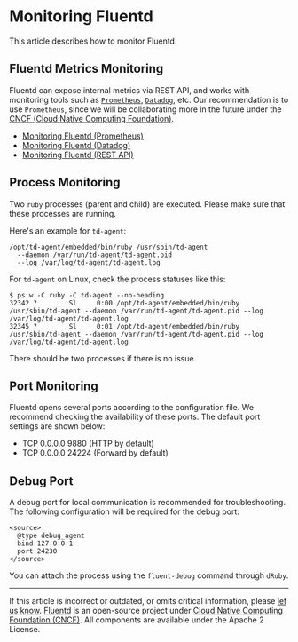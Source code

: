 # Monitoring Fluentd

This article describes how to monitor Fluentd.


## Fluentd Metrics Monitoring

Fluentd can expose internal metrics via REST API, and works with
monitoring tools such as [`Prometheus`](https://prometheus.io/),
[`Datadog`](https://www.datadoghq.com/), etc. Our recommendation is to use
`Prometheus`, since we will be collaborating more in the future under the
[CNCF (Cloud Native Computing Foundation)](https://www.cncf.io/).

-   [Monitoring Fluentd (Prometheus)](/deployment/monitoring-prometheus.md)
-   [Monitoring Fluentd (Datadog)](https://docs.datadoghq.com/integrations/fluentd/)
-   [Monitoring Fluentd (REST API)](/deployment/monitoring-rest-api.md)


## Process Monitoring

Two `ruby` processes (parent and child) are executed. Please make sure
that these processes are running.

Here's an example for `td-agent`:

```
/opt/td-agent/embedded/bin/ruby /usr/sbin/td-agent
  --daemon /var/run/td-agent/td-agent.pid
  --log /var/log/td-agent/td-agent.log
```

For `td-agent` on Linux, check the process statuses like this: 

```
$ ps w -C ruby -C td-agent --no-heading
32342 ?        Sl     0:00 /opt/td-agent/embedded/bin/ruby /usr/sbin/td-agent --daemon /var/run/td-agent/td-agent.pid --log /var/log/td-agent/td-agent.log
32345 ?        Sl     0:01 /opt/td-agent/embedded/bin/ruby /usr/sbin/td-agent --daemon /var/run/td-agent/td-agent.pid --log /var/log/td-agent/td-agent.log
```

There should be two processes if there is no issue.


## Port Monitoring

Fluentd opens several ports according to the configuration file. We
recommend checking the availability of these ports. The default port
settings are shown below:

-   TCP 0.0.0.0 9880 (HTTP by default)
-   TCP 0.0.0.0 24224 (Forward by default)


## Debug Port

A debug port for local communication is recommended for troubleshooting. The
following configuration will be required for the debug port:

```
<source>
  @type debug_agent
  bind 127.0.0.1
  port 24230
</source>
```

You can attach the process using the `fluent-debug` command through `dRuby`.


------------------------------------------------------------------------

If this article is incorrect or outdated, or omits critical information, please
[let us know](https://github.com/fluent/fluentd-docs-gitbook/issues?state=open).
[Fluentd](http://www.fluentd.org/) is an open-source project under
[Cloud Native Computing Foundation (CNCF)](https://cncf.io/). All components are
available under the Apache 2 License.
